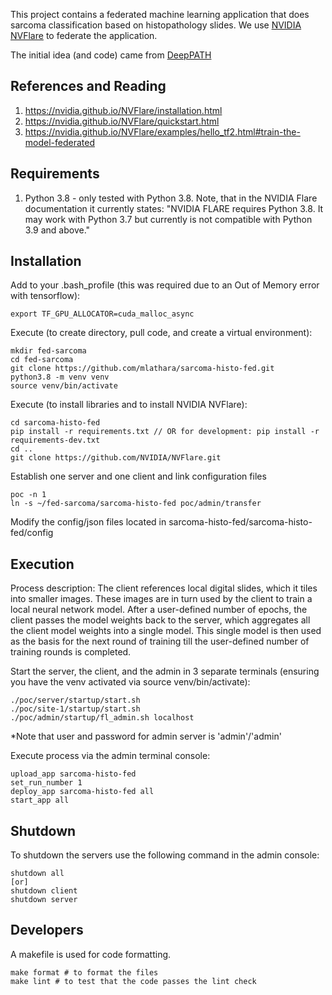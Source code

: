 
  

This project contains a federated machine learning application that does sarcoma classification based on histopathology slides. We use [NVIDIA NVFlare](https://github.com/NVIDIA/NVFlare) to federate the application.

  

The initial idea (and code) came from [DeepPATH](https://github.com/ncoudray/DeepPATH)

## References and Reading

 1. https://nvidia.github.io/NVFlare/installation.html
 2. https://nvidia.github.io/NVFlare/quickstart.html
 3. https://nvidia.github.io/NVFlare/examples/hello_tf2.html#train-the-model-federated

## Requirements

 1. Python 3.8 - only tested with Python 3.8. Note, that in the NVIDIA Flare documentation it currently states: "NVIDIA FLARE requires Python 3.8. It may work with Python 3.7 but currently is not compatible with Python 3.9 and above."

## Installation

 Add to your .bash_profile (this was required due to an Out of Memory error with tensorflow):

    export TF_GPU_ALLOCATOR=cuda_malloc_async

Execute (to create directory, pull code, and create a virtual environment):  

    mkdir fed-sarcoma
    cd fed-sarcoma
    git clone https://github.com/mlathara/sarcoma-histo-fed.git
    python3.8 -m venv venv
    source venv/bin/activate

Execute (to install libraries and to install NVIDIA NVFlare):
  

    cd sarcoma-histo-fed
    pip install -r requirements.txt // OR for development: pip install -r requirements-dev.txt
    cd ..
    git clone https://github.com/NVIDIA/NVFlare.git

Establish one server and one client and link configuration files

    poc -n 1
    ln -s ~/fed-sarcoma/sarcoma-histo-fed poc/admin/transfer

Modify the config/json files located in sarcoma-histo-fed/sarcoma-histo-fed/config

## Execution

Process description: The client references local digital slides, which it tiles into smaller images. These images are in turn used by the client to train a local neural network model. After a user-defined number of epochs, the client passes the model weights back to the server, which aggregates all the client model weights into a single model. This single model is then used as the basis for the next round of training till the user-defined number of training rounds is completed.

Start the server, the client, and the admin in 3 separate terminals (ensuring you have the venv activated via source venv/bin/activate):

    ./poc/server/startup/start.sh
    ./poc/site-1/startup/start.sh
    ./poc/admin/startup/fl_admin.sh localhost
  *Note that user and password for admin server is 'admin'/'admin'

Execute process via the admin terminal console:  

    upload_app sarcoma-histo-fed
    set_run_number 1
    deploy_app sarcoma-histo-fed all
    start_app all

## Shutdown

To shutdown the servers use the following command in the admin console:

    shutdown all
    [or]
    shutdown client
    shutdown server

## Developers

A makefile is used for code formatting.

    make format # to format the files
    make lint # to test that the code passes the lint check


